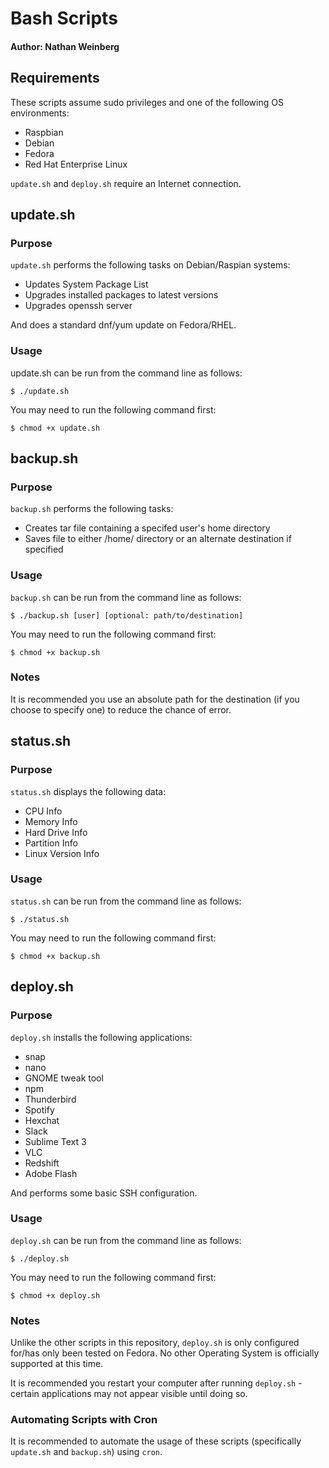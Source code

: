 # Bash Scripts
#### Author: Nathan Weinberg

## Requirements
These scripts assume sudo privileges and one of the following OS environments:

- Raspbian
- Debian
- Fedora
- Red Hat Enterprise Linux

`update.sh` and `deploy.sh` require an Internet connection.

## update.sh
### Purpose

`update.sh` performs the following tasks on Debian/Raspian systems:

- Updates System Package List
- Upgrades installed packages to latest versions
- Upgrades openssh server

And does a standard dnf/yum update on Fedora/RHEL.

### Usage

update.sh can be run from the command line as follows:

`$ ./update.sh`

You may need to run the following command first:

`$ chmod +x update.sh`

## backup.sh
### Purpose

`backup.sh` performs the following tasks:

- Creates tar file containing a specifed user's home directory
- Saves file to either /home/ directory or an alternate destination if specified

### Usage
`backup.sh` can be run from the command line as follows:

`$ ./backup.sh [user] [optional: path/to/destination]`

You may need to run the following command first:

`$ chmod +x backup.sh`

### Notes

It is recommended you use an absolute path for the destination (if you choose to specify one) to reduce the chance of error.

## status.sh
### Purpose

`status.sh` displays the following data:

- CPU Info
- Memory Info
- Hard Drive Info
- Partition Info
- Linux Version Info

### Usage
`status.sh` can be run from the command line as follows:

`$ ./status.sh`

You may need to run the following command first:

`$ chmod +x backup.sh`

## deploy.sh
### Purpose

`deploy.sh` installs the following applications:

- snap
- nano
- GNOME tweak tool
- npm
- Thunderbird
- Spotify
- Hexchat
- Slack
- Sublime Text 3
- VLC
- Redshift
- Adobe Flash

And performs some basic SSH configuration.

### Usage
`deploy.sh` can be run from the command line as follows:

`$ ./deploy.sh`

You may need to run the following command first:

`$ chmod +x deploy.sh`

### Notes

Unlike the other scripts in this repository, `deploy.sh` is only configured for/has only been tested on Fedora. No other Operating System is officially supported at this time.

It is recommended you restart your computer after running `deploy.sh` - certain applications may not appear visible until doing so.

### Automating Scripts with Cron

It is recommended to automate the usage of these scripts (specifically `update.sh` and `backup.sh`) using `cron`. 
